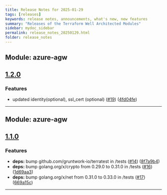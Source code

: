 ```yaml
---
title: Release Notes for 2025-01-29
tags: [releases]
keywords: release notes, announcements, what's new, new features
summary: "Releases of the Terraform Well Architected Modules"
sidebar: mydoc_sidebar
permalink: release_notes_20250129.html
folder: release_notes
---
```


## Module: azure-agw
## [1.2.0](https://github.com/CloudNationHQ/terraform-azure-agw/releases/tag/v1.2.0)


### Features

* updated identity(optional), ssl_cert (optional) ([#19](https://github.com/CloudNationHQ/terraform-azure-agw/issues/19)) ([4fd04fe](https://github.com/CloudNationHQ/terraform-azure-agw/commit/4fd04feb767777cfee2f1df2aed4377c41bc34e1))

---

## Module: azure-agw
## [1.1.0](https://github.com/CloudNationHQ/terraform-azure-agw/releases/tag/v1.1.0)


### Features

* **deps:** bump github.com/gruntwork-io/terratest in /tests ([#14](https://github.com/CloudNationHQ/terraform-azure-agw/issues/14)) ([8f7a9b4](https://github.com/CloudNationHQ/terraform-azure-agw/commit/8f7a9b43174db1478bc22aeb63a3b064c78bc0ea))
* **deps:** bump golang.org/x/crypto from 0.29.0 to 0.31.0 in /tests ([#16](https://github.com/CloudNationHQ/terraform-azure-agw/issues/16)) ([1d69aa3](https://github.com/CloudNationHQ/terraform-azure-agw/commit/1d69aa3fddf4ce64b3cf965f22d0d5fb5c5cf100))
* **deps:** bump golang.org/x/net from 0.31.0 to 0.33.0 in /tests ([#17](https://github.com/CloudNationHQ/terraform-azure-agw/issues/17)) ([669a15c](https://github.com/CloudNationHQ/terraform-azure-agw/commit/669a15c141a4e2dac768bf7cd0f9d0e4e76d3fb7))

---

